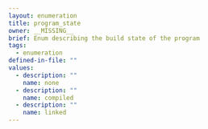 ```yaml
---
layout: enumeration
title: program_state
owner: __MISSING__
brief: Enum describing the build state of the program
tags:
  - enumeration
defined-in-file: ""
values:
  - description: ""
    name: none
  - description: ""
    name: compiled
  - description: ""
    name: linked
---
```

